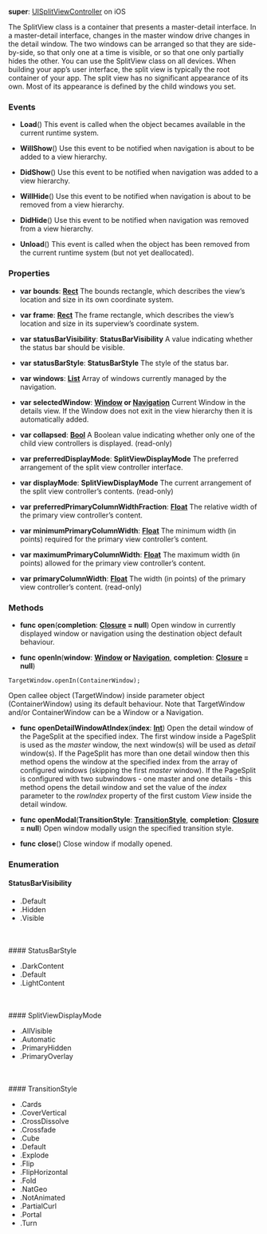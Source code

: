 **super**: [UISplitViewController](UISplitViewController.md) on iOS

The SplitView class is a container that presents a master-detail interface. In a master-detail interface, changes in the master window drive changes in the detail window. The two windows can be arranged so that they are side-by-side, so that only one at a time is visible, or so that one only partially hides the other. You can use the SplitView class on all devices. When building your app’s user interface, the split view  is typically the root container of your app. The split view has no significant appearance of its own. Most of its appearance is defined by the child windows you set.

### Events

* **Load**()
This event is called when the object becames available in the current runtime system.

* **WillShow**()
Use this event to be notified when navigation is about to be added to a view hierarchy.

* **DidShow**()
Use this event to be notified when navigation was added to a view hierarchy.

* **WillHide**()
Use this event to be notified when navigation is about to be removed from a view hierarchy.

* **DidHide**()
Use this event to be notified when navigation was removed from a view hierarchy.

* **Unload**()
This event is called when the object has been removed from the current runtime system (but not yet deallocated).



### Properties

* **var** **bounds**: **[Rect](rect.md)**
The bounds rectangle, which describes the view’s location and size in its own coordinate system.

* **var** **frame**: **[Rect](rect.md)**
The frame rectangle, which describes the view’s location and size in its superview’s coordinate system.

* **var** **statusBarVisibility**: **StatusBarVisibility**
A value indicating whether the status bar should be visible.

* **var** **statusBarStyle**: **StatusBarStyle**
The style of the status bar.

* **var** **windows**: **[List](../gravity/lists.md)**
Array of windows currently managed by the navigation.

* **var** **selectedWindow**: **[Window](window.md) or [Navigation](navigation.md)**
Current Window in the details view. If the Window does not exit in the view hierarchy then it is automatically added.

* **var** **collapsed**: **[Bool](../gravity/types.md)**
A Boolean value indicating whether only one of the child view controllers is displayed. \(read-only\)

* **var** **preferredDisplayMode**: **SplitViewDisplayMode**
The preferred arrangement of the split view controller interface.

* **var** **displayMode**: **SplitViewDisplayMode**
The current arrangement of the split view controller’s contents. \(read-only\)

* **var** **preferredPrimaryColumnWidthFraction**: **[Float](../gravity/types.md)**
The relative width of the primary view controller’s content.

* **var** **minimumPrimaryColumnWidth**: **[Float](../gravity/types.md)**
The minimum width (in points) required for the primary view controller’s content.

* **var** **maximumPrimaryColumnWidth**: **[Float](../gravity/types.md)**
The maximum width (in points) allowed for the primary view controller’s content.

* **var** **primaryColumnWidth**: **[Float](../gravity/types.md)**
The width (in points) of the primary view controller’s content. \(read-only\)



### Methods

* **func** **open**(**completion**: <strong>[Closure](../gravity/closures.md) = null</strong>)
Open window in currently displayed window or navigation using the destination object default behaviour.

* **func** **openIn**(**window**: <strong>[Window](window.md) or [Navigation](navigation.md)</strong>, **completion**: <strong>[Closure](../gravity/closures.md) = null</strong>)
<pre><code class="swift">TargetWindow.openIn(ContainerWindow);</code></pre>
Open callee object (TargetWindow) inside parameter object (ContainerWindow) using its default behaviour. Note that TargetWindow and/or ContainerWindow can be a Window or a Navigation.

* **func** **openDetailWindowAtIndex**(**index**: <strong>[Int](../gravity/types.md)</strong>)
Open the detail window of the PageSplit at the specified index. The first window inside a PageSplit is used as the <i>master</i> window, the next window(s) will be used as <i>detail</i> window(s). If the PageSplit has more than one detail window then this method opens the window at the specified index from the array of configured windows (skipping the first <i>master</i> window). If the PageSplit is configured with two subwindows - one master and one details - this method opens the detail window and set the value of the <i>index</i> parameter to the <i>rowIndex</i> property of the first custom <i>View</i> inside the detail window.

* **func** **openModal**(**TransitionStyle**: <strong><a href="#_enum_TransitionStyle">TransitionStyle</a></strong>, **completion**: <strong>[Closure](../gravity/closures.md) = null</strong>)
Open window modally usign the specified transition style.

* **func** **close**()
Close window if modally opened.





### Enumeration

#### StatusBarVisibility
 * .Default
 * .Hidden
 * .Visible

<br><br>#### StatusBarStyle
 * .DarkContent
 * .Default
 * .LightContent

<br><br>#### SplitViewDisplayMode
 * .AllVisible
 * .Automatic
 * .PrimaryHidden
 * .PrimaryOverlay

<br><br>#### TransitionStyle
 * .Cards
 * .CoverVertical
 * .CrossDissolve
 * .Crossfade
 * .Cube
 * .Default
 * .Explode
 * .Flip
 * .FlipHorizontal
 * .Fold
 * .NatGeo
 * .NotAnimated
 * .PartialCurl
 * .Portal
 * .Turn

<br><br>


